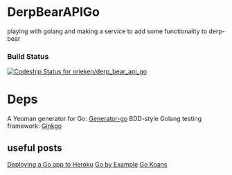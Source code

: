 # DerpBearAPIGo

playing with golang and making a service to add some functionality to derp-bear

### Build Status

[ ![Codeship Status for orieken/derp_bear_api_go](https://codeship.com/projects/7f537d00-cd10-0132-f567-767651b3a193/status?branch=master)](https://codeship.com/projects/76218)


# Deps

A Yeoman generator for Go: [Generator-go](https://www.npmjs.com/package/generator-go)
BDD-style Golang testing framework: [Ginkgo](http://onsi.github.io/ginkgo/)

## useful posts

[Deploying a Go app to Heroku](https://mmcgrana.github.io/2012/09/getting-started-with-go-on-heroku.html)
[Go by Example](https://gobyexample.com/)
[Go Koans](https://github.com/cdarwin/go-koans)